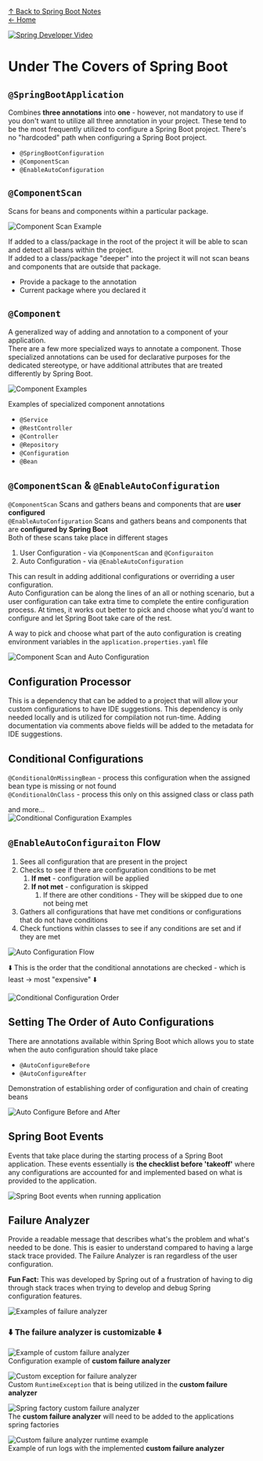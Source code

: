 [↑ Back to Spring Boot Notes](Contents.md)  
[← Home](/README.md)

[![Spring Developer Video](https://img.youtube.com/vi/jDchAEHIht0/0.jpg)](https://www.youtube.com/watch?v=jDchAEHIht0)

# Under The Covers of Spring Boot

## `@SpringBootApplication` 

Combines **three annotations** into **one** - however, not mandatory to use if you don't want to utilize all three annotation in
your project. These tend to be the most frequently utilized to configure a Spring Boot project. There's no "hardcoded" path
when configuring a Spring Boot project.

- `@SpringBootConfiguration`
- `@ComponentScan`
- `@EnableAutoConfiguration`

## `@ComponentScan`

Scans for beans and components within a particular package.

![Component Scan Example](../../Utilities/Images/SpringBoot/component-scan.png)

If added to a class/package in the root of the project it will be able to scan and detect all beans within the project.  
If added to a class/package "deeper" into the project it will not scan beans and components that are outside that package.

- Provide a package to the annotation 
- Current package where you declared it

## `@Component`

A generalized way of adding and annotation to a component of your application.  
There are a few more specialized ways to annotate a component. Those specialized annotations can be used for declarative
purposes for the dedicated stereotype, or have additional
attributes that are treated differently by Spring Boot.

![Component Examples](../../Utilities/Images/SpringBoot/components.png)

Examples of specialized component annotations

- `@Service`
- `@RestController`
- `@Controller`
- `@Repository`
- `@Configuration`
- `@Bean`

## `@ComponentScan` & `@EnableAutoConfiguration`

`@ComponentScan` Scans and gathers beans and components that are **user configured**  
`@EnableAutoConfiguration` Scans and gathers beans and components that are **configured by Spring Boot**  
Both of these scans take place in different stages 

1. User Configuration - via `@ComponentScan` and `@Configuraiton`
2. Auto Configuration - via `@EnableAutoConfiguration`

This can result in adding additional configurations or overriding a user configuration.  
Auto Configuration can be along the lines of an all or nothing scenario, but a user configuration can take extra time to 
complete the entire configuration process. At times, it works out better to pick and choose what you'd want to configure
and let Spring Boot take care of the rest.

A way to pick and choose what part of the auto configuration is creating environment variables in the `application.properties.yaml` file

![Component Scan and Auto Configuration](../../Utilities/Images/SpringBoot/component-scan-vs-auto-configuration.png)

## Configuration Processor

This is a dependency that can be added to a project that will allow your custom configurations to have IDE suggestions. 
This dependency is only needed locally and is utilized for compilation not run-time. Adding documentation via comments above
fields will be added to the metadata for IDE suggestions.

## Conditional Configurations

`@ConditionalOnMissingBean` - process this configuration when the assigned bean type is missing or not found  
`@ConditionalOnClass` - process this only on this assigned class or class path

and more...  
![Conditional Configuration Examples](../../Utilities/Images/SpringBoot/conditional-configuration-annotations.png)

## `@EnableAutoConfiguraiton` Flow

1. Sees all configuration that are present in the project
2. Checks to see if there are configuration conditions to be met 
   1. **If met** - configuration will be applied
   2. **If not met** - configuration is skipped
      1. If there are other conditions - They will be skipped due to one not being met
3. Gathers all configurations that have met conditions or configurations that do not have conditions
4. Check functions within classes to see if any conditions are set and if they are met

![Auto Configuration Flow](../../Utilities/Images/SpringBoot/auto-configuration-flow.gif)

⬇️ This is the order that the conditional annotations are checked - which is least → most "expensive" ⬇️

![Conditional Configuration Order](../../Utilities/Images/SpringBoot/conditional-annotation-order.png)

## Setting The Order of Auto Configurations

There are annotations available within Spring Boot which allows you to state when the auto configuration should take place

- `@AutoConfigureBefore`
- `@AutoConfigureAfter`

Demonstration of establishing order of configuration and chain of creating beans 

![Auto Configure Before and After](../../Utilities/Images/SpringBoot/auto-configure-before-after.gif)

## Spring Boot Events

Events that take place during the starting process of a Spring Boot application.
These events essentially is **the checklist before 'takeoff'** where any configurations are accounted for and implemented
based on what is provided to the application.

![Spring Boot events when running application](../../Utilities/Images/SpringBoot/spring-boot-run-app-events.png)

## Failure Analyzer

Provide a readable message that describes what's the problem and what's needed to be done. This is easier to understand
compared to having a large stack trace provided. The Failure Analyzer is ran regardless of the user configuration.

**Fun Fact:** This was developed by Spring out of a frustration of having to dig through stack traces when trying to
develop and debug Spring configuration features.

![Examples of failure analyzer](../../Utilities/Images/SpringBoot/spring-failure-analyzer.png)

### ⬇️ The failure analyzer is customizable ⬇️

![Example of custom failure analyzer](../../Utilities/Images/SpringBoot/custom-failure-analyzer.png)  
Configuration example of **custom failure analyzer**

![Custom exception for failure analyzer](../../Utilities/Images/SpringBoot/custom-failure-analyzer-exception.png)  
Custom `RuntimeException` that is being utilized in the **custom failure analyzer**

![Spring factory custom failure analyzer](../../Utilities/Images/SpringBoot/failure-analyzer-spring-factory.png)  
The **custom failure analyzer** will need to be added to the applications spring factories 

![Custom failure analyzer runtime example](../../Utilities/Images/SpringBoot/custom-failure-analyzer-runtime.png)  
Example of run logs with the implemented **custom failure analyzer**
